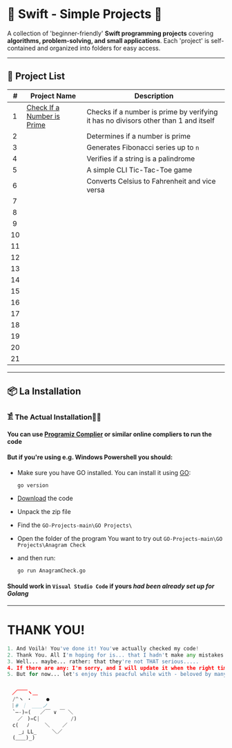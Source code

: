 # 📌 Swift - Simple Projects 🚀  

A collection of 'beginner-friendly' **Swift programming projects** covering **algorithms, problem-solving, and small applications**. Each 'project' is self-contained and organized into folders for easy access.  

---

## 📂 Project List  

| #  | Project Name               | Description |
|----|----------------------------|-------------|
| ‎ 1️ |[Check If a Number is Prime](https://github.com/JakubStachh/Swift-Projects/tree/main/Swift%20Projects/Check%20If%20a%20Number%20is%20Prime)|Checks if a number is prime by verifying it has no divisors other than 1 and itself|
| ‎ 2️ || Determines if a number is prime |
| ‎ 3️ || Generates Fibonacci series up to `n` |
| ‎ 4️ || Verifies if a string is a palindrome |
| ‎ 5️ || A simple CLI Tic-Tac-Toe game |
| ‎ 6️ || Converts Celsius to Fahrenheit and vice versa |
| ‎ 7️ ||
| ‎ 8️ ||
| ‎ 9️ ||
| 1️0️ ||
| 1️1️ ||
| 1️2️ ||
| 1️3️ ||
| 1️4️ ||
| 1️5️ ||
| 1️6️ ||
| 1️7️ ||
| 1️8️ ||
| 1️9️ ||
| 2️0️ ||
| 2️1️ ||


---

## 📦 La Installation

### 𓀃 The Actual Installation🤌🤌

#### You can use [Programiz Complier](https://www.programiz.com/swift/online-compiler/) or similar online compliers to run the code

#### But if you're using e.g. Windows Powershell you should:

- Make sure you have GO installed. You can install it using [GO](https://go.dev/doc/install):

  ```
  go version
  ```
  
- [Download](https://github.com/JakubStachh/GO-Projects/archive/refs/heads/main.zip) the code
- Unpack the zip file
- Find the `GO-Projects-main\GO Projects\`
- Open the folder of the program You want to try out `GO-Projects-main\GO Projects\Anagram Check`
- and then run:
  
  ```sh
  go run AnagramCheck.go
  ```
#### Should work in `Visual Studio Code` if yours *had been already set up for Golang*

---

# THANK YOU!
```python
1. And Voilà! You've done it! You've actually checked my code! 
2. Thank You. All I'm hoping for is... that I hadn't make any mistakes.
3. Well... maybe... rather: that they're not THAT serious.....
4. If there are any: I'm sorry, and I will update it when the right time comes.... 
5. But for now... let's enjoy this peacful while with - beloved by many - EL SNOOPY!!!


ㅤ／￣￣ヽ＿
　/^ヽ ・   　●
 ｜# ｜　＿＿ノ
　`―-)=(   ／￣ ∨ ￣ ＼
　　／ㅤ)=C|          /)
　c(　 ﾉ     ＼    ／
　  _｣ LL_     ＼／
　(＿＿)_)
```

